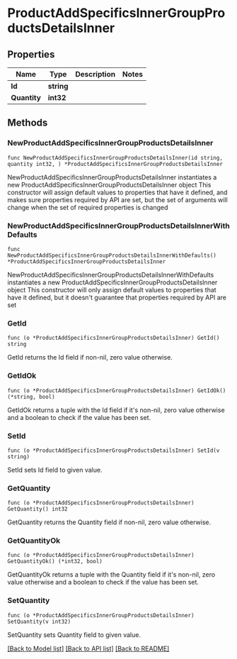 # ProductAddSpecificsInnerGroupProductsDetailsInner

## Properties

Name | Type | Description | Notes
------------ | ------------- | ------------- | -------------
**Id** | **string** |  | 
**Quantity** | **int32** |  | 

## Methods

### NewProductAddSpecificsInnerGroupProductsDetailsInner

`func NewProductAddSpecificsInnerGroupProductsDetailsInner(id string, quantity int32, ) *ProductAddSpecificsInnerGroupProductsDetailsInner`

NewProductAddSpecificsInnerGroupProductsDetailsInner instantiates a new ProductAddSpecificsInnerGroupProductsDetailsInner object
This constructor will assign default values to properties that have it defined,
and makes sure properties required by API are set, but the set of arguments
will change when the set of required properties is changed

### NewProductAddSpecificsInnerGroupProductsDetailsInnerWithDefaults

`func NewProductAddSpecificsInnerGroupProductsDetailsInnerWithDefaults() *ProductAddSpecificsInnerGroupProductsDetailsInner`

NewProductAddSpecificsInnerGroupProductsDetailsInnerWithDefaults instantiates a new ProductAddSpecificsInnerGroupProductsDetailsInner object
This constructor will only assign default values to properties that have it defined,
but it doesn't guarantee that properties required by API are set

### GetId

`func (o *ProductAddSpecificsInnerGroupProductsDetailsInner) GetId() string`

GetId returns the Id field if non-nil, zero value otherwise.

### GetIdOk

`func (o *ProductAddSpecificsInnerGroupProductsDetailsInner) GetIdOk() (*string, bool)`

GetIdOk returns a tuple with the Id field if it's non-nil, zero value otherwise
and a boolean to check if the value has been set.

### SetId

`func (o *ProductAddSpecificsInnerGroupProductsDetailsInner) SetId(v string)`

SetId sets Id field to given value.


### GetQuantity

`func (o *ProductAddSpecificsInnerGroupProductsDetailsInner) GetQuantity() int32`

GetQuantity returns the Quantity field if non-nil, zero value otherwise.

### GetQuantityOk

`func (o *ProductAddSpecificsInnerGroupProductsDetailsInner) GetQuantityOk() (*int32, bool)`

GetQuantityOk returns a tuple with the Quantity field if it's non-nil, zero value otherwise
and a boolean to check if the value has been set.

### SetQuantity

`func (o *ProductAddSpecificsInnerGroupProductsDetailsInner) SetQuantity(v int32)`

SetQuantity sets Quantity field to given value.



[[Back to Model list]](../README.md#documentation-for-models) [[Back to API list]](../README.md#documentation-for-api-endpoints) [[Back to README]](../README.md)


